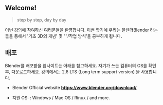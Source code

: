 ## Welcome! 
> step by step, day by day 

이번 강의에 참여하신 여러분들을 환영합니다. 이번 학기에 우리는 블렌더Blender 라는 툴을 통해서 '기초 3D의 개념' 및 ' '/작업 방식'을 공부하게 됩니다. 

## 배포
Blender를 배포받을 웹사이트는 아래를 참고하세요. 자기가 쓰는 컴퓨터의 OS를 확인 후, 다운로드하세요.  강의에서는 2.8 LTS (Long term support version) 을 사용합니다. 

- Blender Official website 
 **https://www.blender.org/download/** 

- 지원 OS: : Windows / Mac OS  / Rinux / and more. 
